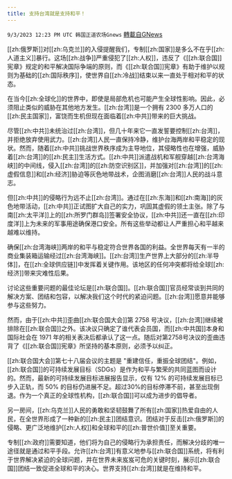 ```yaml
---
title: 支持台湾就是支持和平！
---
```

`9/3/2023 12:23 PM UTC 韩国正道农场Gnews` [轉載自GNews](https://gnews.org/articles/1638906)


  

[[zh:俄罗斯]]对[[zh:乌克兰]]的入侵提醒我们，专制[[zh:国家]]是多么不在乎[[zh:人道主义]]暴行。这场[[zh:战争]]严重侵犯了[[zh:人权]]，违反了《[[zh:联合国]]宪章》规定的和平解决国际争端的原则，而《[[zh:联合国]]宪章》有助于维护以规则为基础的[[zh:国际秩序]]，使世界自[[zh:冷战]]结束以来一直处于相对和平的状态。

在当今[[zh:全球化]]的世界中，即使是局部危机也可能产生全球性影响。因此，必须阻止类似的威胁在其他地方发生。[[zh:台湾]]是一个拥有 2300 多万人口的[[zh:民主国家]]，富饶而生机但现在面临着[[zh:中共]]带来的巨大挑战。

尽管[[zh:中共]]未统治过[[zh:台湾]]，但几十年来它一直发誓要控制[[zh:台湾]]，并拒绝放弃使用武力。[[zh:台湾]]人民一直保持冷静，维护台海两岸和平稳定的现状。然而，随着[[zh:中共]]挑战世界秩序成为主导地位，其侵略性也在增强，威胁着[[zh:台湾]]的[[zh:民主]]生活方式。[[zh:中共]]派遣战机和军舰穿越[[zh:台湾海峡]]的中间线，侵入[[zh:台湾]]的[[zh:防空识别区]]，并加强对[[zh:台湾]]的[[zh:虚假信息]]和[[zh:经济]]胁迫等灰色地带战术，企图消磨[[zh:台湾]]人民的战斗意志。

  

但[[zh:中共]]的侵略行为远不止[[zh:台湾]]。通过在[[zh:东海]]和[[zh:南海]]的灰色地带活动，[[zh:中共]]正试图扩大自己的实力，巩固其虚假的领土主张。除了与南[[zh:太平洋]]上的[[zh:所罗门群岛]]签署安全协议，[[zh:中共]]还一直在[[zh:印度洋]]上为未来的军事用途确保港口安全。所有这些举动都让人严重担心和平越来越难以维持。

确保[[zh:台湾海峡]]两岸的和平与稳定符合世界各国的利益。全世界每天有一半的商业集装箱运输经过[[zh:台湾海峡]]。[[zh:台湾]]生产世界上大部分的[[zh:半导体]]，在[[zh:全球供应链]]中发挥着关键作用。该地区的任何冲突都将给全球[[zh:经济]]带来灾难性后果。

讨论这些重要问题的最佳论坛是[[zh:联合国]]。[[zh:联合国]]官员经常谈到共同的解决方案、团结和包容，以解决我们这个时代的紧迫问题。[[zh:台湾]]愿意并能够参与这些努力。

然而，由于[[zh:中共]]歪曲[[zh:联合国大会]]第 2758 号决议，[[zh:台湾]]继续被排除在[[zh:联合国]]之外。该决议只确定了谁代表会员国，而[[zh:中共国]]本身和国际社会在 1971 年的相关表决后都承认了这一点。随后对第2758号决议的歪曲违背了《[[zh:联合国]]宪章》所坚持的基本原则，必须予以纠正。

[[zh:联合国大会]]第七十八届会议的主题是 "重建信任，重振全球团结"。例如，[[zh:联合国]]的可持续发展目标（SDGs）是作为和平与繁荣的共同蓝图而设计的。然而，最新的可持续发展目标进展报告显示，仅有 12% 的可持续发展目标已步入正轨，而 50% 的目标仍进展不足。超过30%的目标停滞不前，甚至出现倒退。作为一个真正的全球性机构，[[zh:联合国]]可以成为进步的倡导者。

  

另一房间，[[zh:乌克兰]]人民的勇敢和坚韧鼓舞了所有[[zh:国家]]热爱自由的人民，在全世界形成了一种新的[[zh:民主]]团结意识。团结对于反击[[zh:俄罗斯]]的侵略、更广泛地维护[[zh:人权]]和全球和平的[[zh:普世价值]]至关重要。

专制[[zh:政府]]需要知道，他们将为自己的侵略行为承担责任，而解决分歧的唯一途径就是通过和平手段。允许[[zh:台湾]]有意义地参与[[zh:联合国]]系统，将有利于世界解决紧迫的全球问题，并在世界未来岌岌可危的关键时刻，展示[[zh:联合国]]团结一致促进全球和平的决心。世界支持[[zh:台湾]]就是在维持和平。
